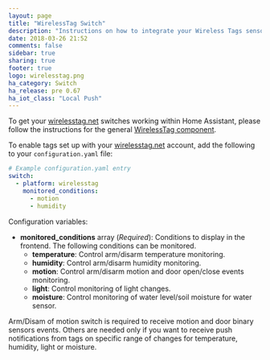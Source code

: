 ```yaml
---
layout: page
title: "WirelessTag Switch"
description: "Instructions on how to integrate your Wireless Tags sensors within Home Assistant."
date: 2018-03-26 21:52
comments: false
sidebar: true
sharing: true
footer: true
logo: wirelesstag.png
ha_category: Switch
ha_release: pre 0.67
ha_iot_class: "Local Push"
---
```


To get your [wirelesstag.net](http://wirelesstag.net) switches working within Home Assistant, please follow the instructions for the general [WirelessTag component](/components/wirelesstag).

To enable tags set up with your [wirelesstag.net](http://wirelesstag.net) account, add the following to your `configuration.yaml` file:

```yaml
# Example configuration.yaml entry
switch:
  - platform: wirelesstag
    monitored_conditions:
      - motion
      - humidity
```

Configuration variables:

- **monitored_conditions** array (*Required*): Conditions to display in the frontend. The following conditions can be monitored.
  - **temperature**: Control arm/disarm temperature monitoring.
  - **humidity**: Control arm/disarm humidity monitoring.
  - **motion**: Control arm/disarm motion and door open/close events monitoring.
  - **light**: Control monitoring of light changes.
  - **moisture**: Control monitoring of water level/soil moisture for water sensor.

Arm/Disam of motion switch is required to receive motion and door binary sensors events.
Others are needed only if you want to receive push notifications from tags on specific range of changes for temperature, humidity, light or moisture.
